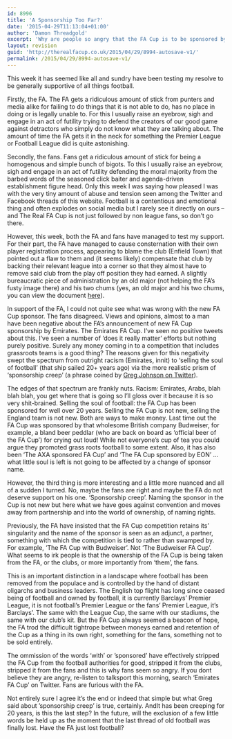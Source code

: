 ```yaml
---
id: 8996
title: 'A Sponsorship Too Far?'
date: '2015-04-29T11:13:04+01:00'
author: 'Damon Threadgold'
excerpt: 'Why are people so angry that the FA Cup is to be sponsored by Emirates? Has the removal of one word, ''sponsored'', lost football forever?'
layout: revision
guid: 'http://therealfacup.co.uk/2015/04/29/8994-autosave-v1/'
permalink: /2015/04/29/8994-autosave-v1/
---
```


This week it has seemed like all and sundry have been testing my resolve to be generally supportive of all things football.

Firstly, the FA. The FA gets a ridiculous amount of stick from punters and media alike for failing to do things that it is not able to do, has no place in doing or is legally unable to. For this I usually raise an eyebrow, sigh and engage in an act of futility trying to defend the creators of our good game against detractors who simply do not know what they are talking about. The amount of time the FA gets it in the neck for something the Premier League or Football League did is quite astonishing.

Secondly, the fans. Fans get a ridiculous amount of stick for being a homogenous and simple bunch of bigots. To this I usually raise an eyebrow, sigh and engage in an act of futility defending the moral majority from the barbed words of the seasoned click baiter and agenda-driven establishment figure head. Only this week I was saying how pleased I was with the very tiny amount of abuse and tension seen among the Twitter and Facebook threads of this website. Football is a contentious and emotional thing and often explodes on social media but I rarely see it directly on ours – and The Real FA Cup is not just followed by non league fans, so don’t go there.

However, this week, both the FA and fans have managed to test my support. For their part, the FA have managed to cause consternation with their own player registration process, appearing to blame the club (Enfield Town) that pointed out a flaw to them and (it seems likely) compensate that club by backing their relevant league into a corner so that they almost have to remove said club from the play off position they had earned. A slightly bureaucratic piece of administration by an old major (not helping the FA’s fusty image there) and his two chums (yes, an old major and his two chums, you can view the document [here](http://t.co/zecudCdXIS)).

In support of the FA, I could not quite see what was wrong with the new FA Cup sponsor. The fans disagreed. Views and opinions, almost to a man have been negative about the FA’s announcement of new FA Cup sponsorship by Emirates. The Emirates FA Cup. I’ve seen no positive tweets about this. I’ve seen a number of ‘does it really matter’ efforts but nothing purely positive. Surely any money coming in to a competition that includes grassroots teams is a good thing? The reasons given for this negativity swept the spectrum from outright racism (Emirates, innit) to ‘selling the soul of football’ (that ship sailed 20+ years ago) via the more realistic prism of ‘sponsorship creep’ (a phrase coined by [Greg Johnson on Twitter](https://twitter.com/gregianjohnson/status/593323873640304640)).

The edges of that spectrum are frankly nuts. Racism: Emirates, Arabs, blah blah blah, you get where that is going so I’ll gloss over it because it is so very shit-brained. Selling the soul of football: the FA Cup has been sponsored for well over 20 years. Selling the FA Cup is not new, selling the England team is not new. Both are ways to make money. Last time out the FA Cup was sponsored by that wholesome British company Budweiser, for example, a bland beer peddlar (who are back on board as ‘official beer of the FA Cup’) for crying out loud! While not everyone’s cup of tea you could argue they promoted grass roots football to some extent. Also, it has also been ‘The AXA sponsored FA Cup’ and ‘The FA Cup sponsored by EON’ … what little soul is left is not going to be affected by a change of sponsor name.

However, the third thing is more interesting and a little more nuanced and all of a sudden I turned. No, maybe the fans are right and maybe the FA do not deserve support on his one. ‘Sponsorship creep’. Naming the sponsor in the Cup is not new but here what we have goes against convention and moves away from partnership and into the world of ownership, of naming rights.

Previously, the FA have insisted that the FA Cup competition retains its’ singularity and the name of the sponsor is seen as an adjunct, a partner, something with which the competition is tied to rather than swamped by. For example, ‘The FA Cup with Budweiser’. Not ‘The Budweiser FA Cup’. What seems to irk people is that the ownership of the FA Cup is being taken from the FA, or the clubs, or more importantly from ‘them’, the fans.

This is an important distinction in a landscape where football has been removed from the populace and is controlled by the hand of distant oligarchs and business leaders. The English top flight has long since ceased being of football and owned by football, it is currently Barclays’ Premier League, it is not football’s Premier League or the fans’ Premier League, it’s Barclays’. The same with the League Cup, the same with our stadiums, the same with our club’s kit. But the FA Cup always seemed a beacon of hope, the FA trod the difficult tightrope between moneys earned and retention of the Cup as a thing in its own right, something for the fans, something not to be sold entirely.

The ommission of the words ‘with’ or ’sponsored’ have effectively stripped the FA Cup from the football authorities for good, stripped it from the clubs, stripped it from the fans and this is why fans seem so angry. If you dont believe they are angry, re-listen to talksport this morning, search ‘Emirates FA Cup’ on Twitter. Fans are furious with the FA.

Not entirely sure I agree it’s the end or indeed that simple but what Greg said about ’sponsorship creep’ is true, certainly. AndIt has been creeping for 20 years, is this the last step? In the future, will the exclusion of a few little words be held up as the moment that the last thread of old football was finally lost. Have the FA just lost football?